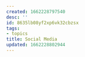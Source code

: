 ```yaml
---
created: 1662228797540
desc: ''
id: 8635lb08yf2xp6vk32cbzsx
tags:
- topics
title: Social Media
updated: 1662228802944
---
```

   
